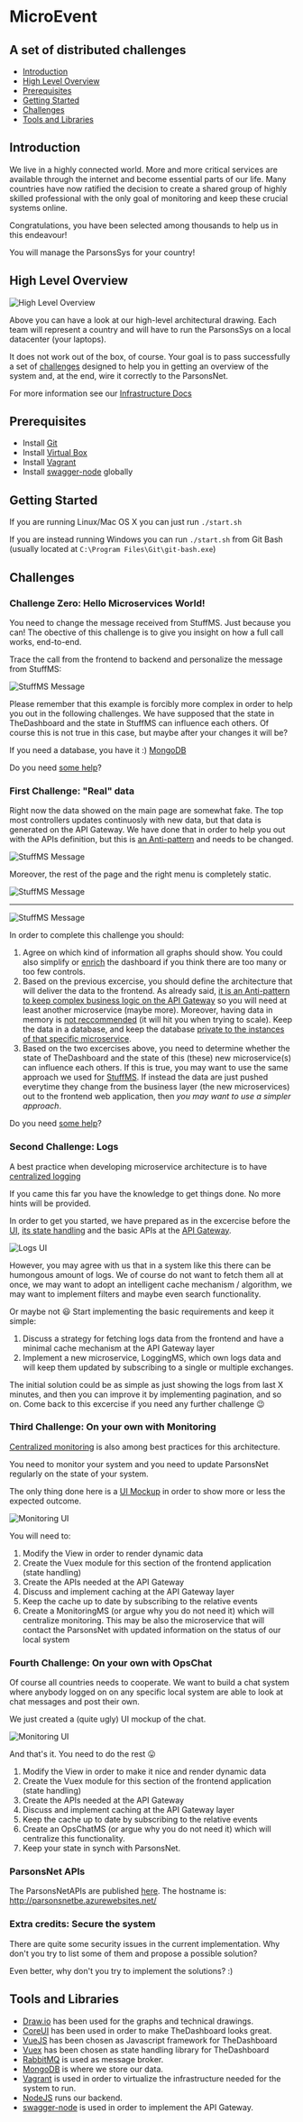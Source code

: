 # MicroEvent

## A set of distributed challenges

* [Introduction](#introduction)
* [High Level Overview](#high-level-overview)
* [Prerequisites](#prerequisites)
* [Getting Started](#getting-started)
* [Challenges](#challenges)
* [Tools and Libraries](#tools-and-libraries)

## Introduction

We live in a highly connected world.
More and more critical services are available through the internet and become essential parts of our life.
Many countries have now ratified the decision to create a shared group of highly skilled professional with the only goal of monitoring and keep these crucial systems online.

Congratulations, you have been selected among thousands to help us in this endeavour!

You will manage the ParsonsSys for your country!

## High Level Overview

![High Level Overview](./Docs/MicroEvent.png)

Above you can have a look at our high-level architectural drawing.
Each team will represent a country and will have to run the ParsonsSys on a local datacenter (your laptops).

It does not work out of the box, of course.
Your goal is to pass successfully a set of [challenges](#challenges) designed to help you in getting an overview of the system and, at the end, wire it correctly to the ParsonsNet.

For more information see our [Infrastructure Docs](./Docs/Infrastructure.md)

## Prerequisites

* Install [Git](https://git-scm.com/downloads)
* Install [Virtual Box](https://www.virtualbox.org/wiki/Downloads)
* Install [Vagrant](https://www.vagrantup.com/downloads.html)
* Install [swagger-node](https://github.com/swagger-api/swagger-node/blob/master/docs/install.md) globally

## Getting Started

If you are running Linux/Mac OS X you can just run `./start.sh`

If you are instead running Windows you can run `./start.sh` from Git Bash (usually located at `C:\Program Files\Git\git-bash.exe`)

## Challenges

### Challenge Zero: Hello Microservices World!

You need to change the message received from StuffMS. Just because you can! The obective of this challenge is to give you insight on how a full call works, end-to-end.

Trace the call from the frontend to backend and personalize the message from StuffMS:

![StuffMS Message](./Docs/ChallengeZero.png)

Please remember that this example is forcibly more complex in order to help you out in the following challenges. We have supposed that the state in TheDashboard and the state in StuffMS can influence each others. Of course this is not true in this case, but maybe after your changes it will be?

If you need a database, you have it :)
[MongoDB](https://github.com/DanskeBank/MicroEvent/blob/724edef9f3cbbe2cfa9bd654f219c73d611dcddb/APIGateway/utilities/mongodb.js)

Do you need [some help](./Docs/Hints/ChallengeZero.md)?

### First Challenge: "Real" data

Right now the data showed on the main page are somewhat fake. The top most controllers updates continuosly with new data, but that data is generated on the API Gateway.
We have done that in order to help you out with the APIs definition, but this is [an Anti-pattern](https://martinfowler.com/articles/microservices.html#SmartEndpointsAndDumbPipes) and needs to be changed.

![StuffMS Message](./Docs/ChallengeOne1.png)

Moreover, the rest of the page and the right menu is completely static.

![StuffMS Message](./Docs/ChallengeOne2.png)

---

![StuffMS Message](./Docs/ChallengeOne3.png)

In order to complete this challenge you should:

1. Agree on which kind of information all graphs should show. You could also simplify or [enrich](https://github.com/mrholek/CoreUI-Vue) the dashboard if you think there are too many or too few controls.
1. Based on the previous excercise, you should define the architecture that will deliver the data to the frontend. As already said, [it is an Anti-pattern to keep complex business logic on the API Gateway](https://martinfowler.com/articles/microservices.html#SmartEndpointsAndDumbPipes) so you will need at least another microservice (maybe more). Moreover, having data in memory is [not reccommended](http://www.vinaysahni.com/best-practices-for-building-a-microservice-architecture#stateless) (it will hit you when trying to scale). Keep the data in a database, and keep the database [private to the instances of that specific microservice](https://www.nginx.com/blog/microservices-at-netflix-architectural-best-practices/).
1. Based on the two excercises above, you need to determine whether the state of TheDashboard and the state of this (these) new microservice(s) can influence each others. If this is true, you may want to use the same approach we used for [StuffMS](./Docs/Hints/ChallengeZero.md). If instead the data are just pushed everytime they change from the business layer (the new microservices) out to the frontend web application, then *you may want to use a simpler approach*.

Do you need [some help](./Docs/Hints/ChallengeOne.md)?

### Second Challenge: Logs

A best practice when developing microservice architecture is to have [centralized logging](http://www.vinaysahni.com/best-practices-for-building-a-microservice-architecture#logging)

If you came this far you have the knowledge to get things done. No more hints will be provided.

In order to get you started, we have prepared as in the excercise before the [UI](https://github.com/DanskeBank/MicroEvent/blob/master/TheDashboard/src/views/Logs.vue), [its state handling](https://github.com/DanskeBank/MicroEvent/blob/master/TheDashboard/src/store/modules/mod_logs.js) and the basic APIs at the [API Gateway](https://github.com/DanskeBank/MicroEvent/blob/e766ac0454841dde453f2b94f41647fbefcd4ec6/APIGateway/api/swagger/swagger.yaml#L114).

![Logs UI](./Docs/ChallengeTwo.png)

However, you may agree with us that in a system like this there can be humongous amount of logs. We of course do not want to fetch them all at once, we may want to adopt an intelligent cache mechanism / algorithm, we may want to implement filters and maybe even search functionality.

Or maybe not :smiley: Start implementing the basic requirements and keep it simple:

1. Discuss a strategy for fetching logs data from the frontend and have a minimal cache mechanism at the API Gateway layer
1. Implement a new microservice, LoggingMS, which own logs data and will keep them updated by subscribing to a single or multiple exchanges.

The initial solution could be as simple as just showing the logs from last X minutes, and then you can improve it by implementing pagination, and so on.
Come back to this excercise if you need any further challenge :wink:

### Third Challenge: On your own with Monitoring

[Centralized monitoring](http://www.vinaysahni.com/best-practices-for-building-a-microservice-architecture#monitoring) is also among best practices for this architecture.

You need to monitor your system and you need to update ParsonsNet regularly on the state of your system.

The only thing done here is a [UI Mockup](https://github.com/DanskeBank/MicroEvent/blob/master/TheDashboard/src/views/Microservices.vue) in order to show more or less the expected outcome.

![Monitoring UI](./Docs/ChallengeThree.png)

You will need to:

1. Modify the View in order to render dynamic data
1. Create the Vuex module for this section of the frontend application (state handling)
1. Create the APIs needed at the API Gateway
1. Discuss and implement caching at the API Gateway layer
1. Keep the cache up to date by subscribing to the relative events
1. Create a MonitoringMS (or argue why you do not need it) which will centralize monitoring. This may be also the microservice that will contact the ParsonsNet with updated information on the status of our local system

### Fourth Challenge: On your own with OpsChat

Of course all countries needs to cooperate. We want to build a chat system where anybody logged on on any specific local system are able to look at chat messages and post their own.

We just created a (quite ugly) UI mockup of the chat.

![Monitoring UI](./Docs/ChallengeFour.png)

And that's it. You need to do the rest :stuck_out_tongue:

1. Modify the View in order to make it nice and render dynamic data
1. Create the Vuex module for this section of the frontend application (state handling)
1. Create the APIs needed at the API Gateway
1. Discuss and implement caching at the API Gateway layer
1. Keep the cache up to date by subscribing to the relative events
1. Create an OpsChatMS (or argue why you do not need it) which will centralize this functionality.
1. Keep your state in synch with ParsonsNet.

### ParsonsNet APIs

The ParsonsNetAPIs are published [here](./ParsonsNet/swagger.yaml).
The hostname is: http://parsonsnetbe.azurewebsites.net/

### Extra credits: Secure the system

There are quite some security issues in the current implementation. Why don't you try to list some of them and propose a possible solution?

Even better, why don't you try to implement the solutions? :)

## Tools and Libraries

* [Draw.io](https://www.draw.io/) has been used for the graphs and technical drawings.
* [CoreUI](http://coreui.io/) has been used in order to make TheDashboard looks great.
* [VueJS](https://vuejs.org/) has been chosen as Javascript framework for TheDashboard
* [Vuex](https://vuex.vuejs.org/en/) has been chosen as state handling library for TheDashboard
* [RabbitMQ](https://www.rabbitmq.com) is used as message broker.
* [MongoDB](https://www.mongodb.com/) is where we store our data.
* [Vagrant](https://www.vagrantup.com/) is used in order to virtualize the infrastructure needed for the system to run.
* [NodeJS](https://nodejs.org) runs our backend.
* [swagger-node](https://github.com/swagger-api/swagger-node) is used in order to implement the API Gateway.